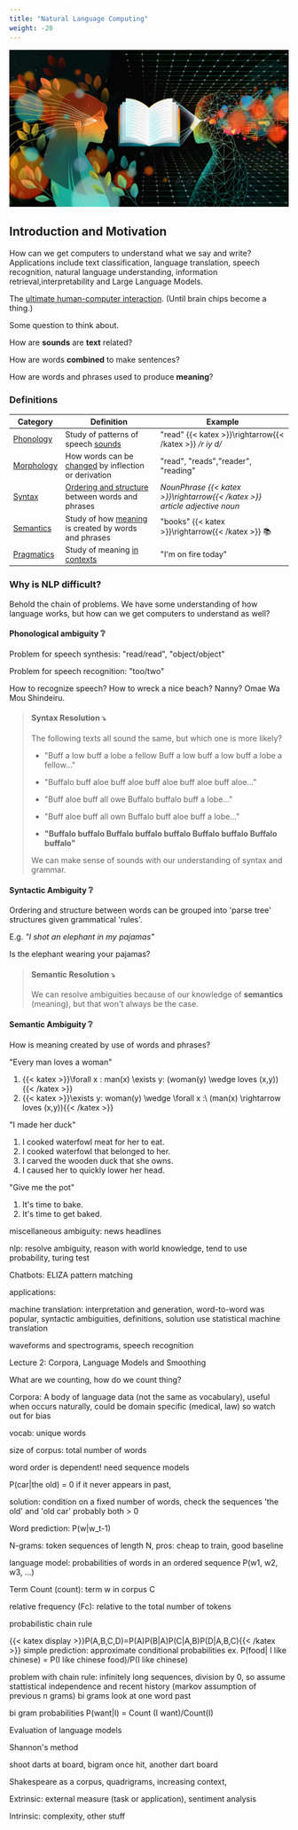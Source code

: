 ```yaml
---
title: "Natural Language Computing"
weight: -20
---
```


![](NLP_cover.jpg)

## Introduction and Motivation

How can we get computers to understand what we say and write? Applications include text classification, language translation, speech recognition, natural language understanding, information retrieval,interpretability and Large Language Models.

The <u>ultimate human-computer interaction</u>. (Until brain chips become a thing.)

Some question to think about.

How are **sounds** are **text** related?

How are words **combined** to make sentences?

How are words and phrases used to produce **meaning**?

### Definitions

| Category          | Definition                                                  | Example                                           |
| ----------------- | ----------------------------------------------------------- | ------------------------------------------------- |
| <u>Phonology</u>  | Study of patterns of speech <u>sounds</u>                   | "read" {{< katex >}}\rightarrow{{< /katex >}} */r iy d/*                   |
| <u>Morphology</u> | How words can be <u>changed</u> by inflection or derivation | "read", "reads","reader", "reading"               |
| <u>Syntax</u>     | <u>Ordering and structure</u> between words and phrases     | *NounPhrase {{< katex >}}\rightarrow{{< /katex >}} article adjective noun* |
| <u>Semantics</u>  | Study of how <u>meaning</u> is created by words and phrases | "books" {{< katex >}}\rightarrow{{< /katex >}} :books:                     |
| <u>Pragmatics</u> | Study of meaning <u>in contexts</u>                         | "I'm on fire today"                               |

### Why is NLP difficult?

Behold the chain of problems. We have some understanding of how language works, but how can we get computers to understand as well?

#### Phonological ambiguity :grey_question:

Problem for speech synthesis: "read/read", "object/object"

Problem for speech recognition: "too/two"

How to recognize speech? How to wreck a nice beach? Nanny? Omae Wa Mou Shindeiru.

> #### Syntax Resolution :arrow_heading_down:
>
> The following texts all sound the same, but which one is more likely?
>
> - "Buff a low buff a lobe a fellow Buff a low buff a low buff a lobe a fellow..."
>
> - "Buffalo buff aloe buff aloe buff aloe buff aloe buff aloe..."
>
> - "Buff aloe buff all owe Buffalo buffalo buff a lobe..."
>
> - "Buff aloe buff all own Buffalo buff aloe buff a lobe..."
>
> - **"Buffalo buffalo Buffalo buffalo buffalo Buffalo buffalo Buffalo buffalo"**
>
> We can make sense of sounds with our understanding of syntax and grammar.

#### Syntactic Ambiguity :grey_question:

Ordering and structure between words can be grouped into 'parse tree' structures given grammatical 'rules'.  

E.g. *"I shot an elephant in my pajamas"*

Is the elephant wearing your pajamas?

> #### Semantic Resolution :arrow_heading_down:
>
> We can resolve ambiguities because of our knowledge of **semantics** (meaning), but that won't always be the case.

#### Semantic Ambiguity :grey_question:

How is meaning created by use of words and phrases?

"Every man loves a woman"

1. {{< katex >}}\forall x \: man(x) \exists y: (woman(y) \wedge loves (x,y)){{< /katex >}}
2. {{< katex >}}\exists y: woman(y) \wedge \forall x :\ (man(x) \rightarrow loves (x,y)){{< /katex >}}

"I made her duck"

1. I cooked waterfowl meat for her to eat.
2. I cooked waterfowl that belonged to her.
3. I carved the wooden duck that she owns.
4. I caused her to quickly lower her head.

"Give me the pot"

1. It's time to bake.
2. It's time to get baked.

miscellaneous ambiguity: news headlines

nlp: resolve ambiguity, reason with world knowledge, tend to use probability, turing test

Chatbots: ELIZA pattern matching



applications:

machine translation: interpretation and generation, word-to-word was popular, syntactic ambiguities, definitions, solution use statistical machine translation

waveforms and spectrograms, speech recognition



Lecture 2: Corpora, Language Models and Smoothing

What are we counting, how do we count thing?

Corpora: A body of language data (not the same as vocabulary), useful when occurs naturally, could be domain specific (medical, law) so watch out for bias

vocab: unique words

size of corpus: total number of words

word order is dependent! need sequence models

P(car|the old) = 0 if it never appears in past, 

solution: condition on a fixed number of words, check the sequences 'the old' and 'old car' probably both > 0

Word prediction: P(w|w_t-1)

N-grams: token sequences of length N, pros: cheap to train, good baseline

language model: probabilities of words in an ordered sequence P(w1, w2, w3, ...)

Term Count (count): term w in corpus C

relative frequency (Fc): relative to the total number of tokens

probabilistic chain rule




{{< katex display >}}P(A,B,C,D)=P(A)P(B|A)P(C|A,B)P(D|A,B,C){{< /katex >}}
simple prediction: approximate conditional probabilities ex. P(food| I like chinese) = P(I like chinese food)/P(I like chinese)

problem with chain rule: infinitely long sequences, division by 0, so assume stattistical independence and recent history (markov assumption of previous n grams) bi grams look at one word past

bi gram probabilities P(want|I) = Count (I want)/Count(I)

Evaluation of language models

Shannon's method

shoot darts at board, bigram once hit, another dart board

Shakespeare as a corpus, quadrigrams, increasing context, 

Extrinsic: external measure (task or application), sentiment analysis

Intrinsic: complexity, other stuff









